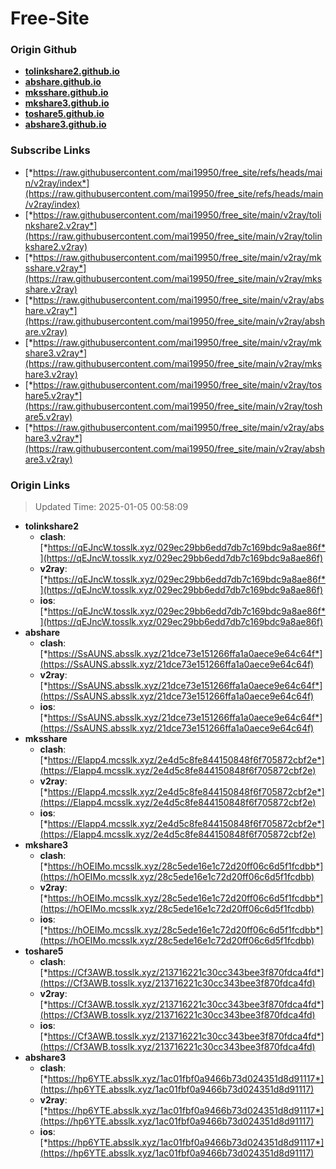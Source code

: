 # Free-Site

### Origin Github

- [**tolinkshare2.github.io**](https://github.com/tolinkshare2/tolinkshare2.github.io)
- [**abshare.github.io**](https://github.com/abshare/abshare.github.io)
- [**mksshare.github.io**](https://github.com/mksshare/mksshare.github.io)
- [**mkshare3.github.io**](https://github.com/mkshare3/mkshare3.github.io)
- [**toshare5.github.io**](https://github.com/toshare5/toshare5.github.io)
- [**abshare3.github.io**](https://github.com/abshare3/abshare3.github.io)

### Subscribe Links

- [*https://raw.githubusercontent.com/mai19950/free_site/refs/heads/main/v2ray/index*](https://raw.githubusercontent.com/mai19950/free_site/refs/heads/main/v2ray/index)
- [*https://raw.githubusercontent.com/mai19950/free_site/main/v2ray/tolinkshare2.v2ray*](https://raw.githubusercontent.com/mai19950/free_site/main/v2ray/tolinkshare2.v2ray)
- [*https://raw.githubusercontent.com/mai19950/free_site/main/v2ray/mksshare.v2ray*](https://raw.githubusercontent.com/mai19950/free_site/main/v2ray/mksshare.v2ray)
- [*https://raw.githubusercontent.com/mai19950/free_site/main/v2ray/abshare.v2ray*](https://raw.githubusercontent.com/mai19950/free_site/main/v2ray/abshare.v2ray)
- [*https://raw.githubusercontent.com/mai19950/free_site/main/v2ray/mkshare3.v2ray*](https://raw.githubusercontent.com/mai19950/free_site/main/v2ray/mkshare3.v2ray)
- [*https://raw.githubusercontent.com/mai19950/free_site/main/v2ray/toshare5.v2ray*](https://raw.githubusercontent.com/mai19950/free_site/main/v2ray/toshare5.v2ray)
- [*https://raw.githubusercontent.com/mai19950/free_site/main/v2ray/abshare3.v2ray*](https://raw.githubusercontent.com/mai19950/free_site/main/v2ray/abshare3.v2ray)

### Origin Links

> Updated Time: 2025-01-05 00:58:09

- **tolinkshare2**
  - **clash**: [*https://qEJncW.tosslk.xyz/029ec29bb6edd7db7c169bdc9a8ae86f*](https://qEJncW.tosslk.xyz/029ec29bb6edd7db7c169bdc9a8ae86f)
  - **v2ray**: [*https://qEJncW.tosslk.xyz/029ec29bb6edd7db7c169bdc9a8ae86f*](https://qEJncW.tosslk.xyz/029ec29bb6edd7db7c169bdc9a8ae86f)
  - **ios**: [*https://qEJncW.tosslk.xyz/029ec29bb6edd7db7c169bdc9a8ae86f*](https://qEJncW.tosslk.xyz/029ec29bb6edd7db7c169bdc9a8ae86f)
- **abshare**
  - **clash**: [*https://SsAUNS.absslk.xyz/21dce73e151266ffa1a0aece9e64c64f*](https://SsAUNS.absslk.xyz/21dce73e151266ffa1a0aece9e64c64f)
  - **v2ray**: [*https://SsAUNS.absslk.xyz/21dce73e151266ffa1a0aece9e64c64f*](https://SsAUNS.absslk.xyz/21dce73e151266ffa1a0aece9e64c64f)
  - **ios**: [*https://SsAUNS.absslk.xyz/21dce73e151266ffa1a0aece9e64c64f*](https://SsAUNS.absslk.xyz/21dce73e151266ffa1a0aece9e64c64f)
- **mksshare**
  - **clash**: [*https://Elapp4.mcsslk.xyz/2e4d5c8fe844150848f6f705872cbf2e*](https://Elapp4.mcsslk.xyz/2e4d5c8fe844150848f6f705872cbf2e)
  - **v2ray**: [*https://Elapp4.mcsslk.xyz/2e4d5c8fe844150848f6f705872cbf2e*](https://Elapp4.mcsslk.xyz/2e4d5c8fe844150848f6f705872cbf2e)
  - **ios**: [*https://Elapp4.mcsslk.xyz/2e4d5c8fe844150848f6f705872cbf2e*](https://Elapp4.mcsslk.xyz/2e4d5c8fe844150848f6f705872cbf2e)
- **mkshare3**
  - **clash**: [*https://hOEIMo.mcsslk.xyz/28c5ede16e1c72d20ff06c6d5f1fcdbb*](https://hOEIMo.mcsslk.xyz/28c5ede16e1c72d20ff06c6d5f1fcdbb)
  - **v2ray**: [*https://hOEIMo.mcsslk.xyz/28c5ede16e1c72d20ff06c6d5f1fcdbb*](https://hOEIMo.mcsslk.xyz/28c5ede16e1c72d20ff06c6d5f1fcdbb)
  - **ios**: [*https://hOEIMo.mcsslk.xyz/28c5ede16e1c72d20ff06c6d5f1fcdbb*](https://hOEIMo.mcsslk.xyz/28c5ede16e1c72d20ff06c6d5f1fcdbb)
- **toshare5**
  - **clash**: [*https://Cf3AWB.tosslk.xyz/213716221c30cc343bee3f870fdca4fd*](https://Cf3AWB.tosslk.xyz/213716221c30cc343bee3f870fdca4fd)
  - **v2ray**: [*https://Cf3AWB.tosslk.xyz/213716221c30cc343bee3f870fdca4fd*](https://Cf3AWB.tosslk.xyz/213716221c30cc343bee3f870fdca4fd)
  - **ios**: [*https://Cf3AWB.tosslk.xyz/213716221c30cc343bee3f870fdca4fd*](https://Cf3AWB.tosslk.xyz/213716221c30cc343bee3f870fdca4fd)
- **abshare3**
  - **clash**: [*https://hp6YTE.absslk.xyz/1ac01fbf0a9466b73d024351d8d91117*](https://hp6YTE.absslk.xyz/1ac01fbf0a9466b73d024351d8d91117)
  - **v2ray**: [*https://hp6YTE.absslk.xyz/1ac01fbf0a9466b73d024351d8d91117*](https://hp6YTE.absslk.xyz/1ac01fbf0a9466b73d024351d8d91117)
  - **ios**: [*https://hp6YTE.absslk.xyz/1ac01fbf0a9466b73d024351d8d91117*](https://hp6YTE.absslk.xyz/1ac01fbf0a9466b73d024351d8d91117)
